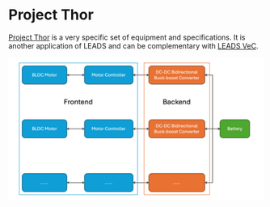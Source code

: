 # Project Thor

[Project Thor](https://github.com/ProjectNeura/Thor) is a very specific set of equipment and specifications. It is
another application of LEADS and can be complementary with [LEADS VeC](leads_vec).

![architecture.png](../_static/architecture.png)